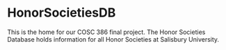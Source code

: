 # HonorSocietiesDB
This is the home for our COSC 386 final project. The Honor Societies Database holds information for all Honor Societies at Salisbury University.
